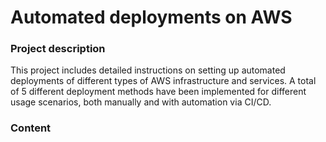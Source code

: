 # Automated deployments on AWS 
### Project description
This project includes detailed instructions on setting up automated deployments of different types of AWS infrastructure and services. A total of 5 different deployment methods have been implemented for different usage scenarios, both manually and with automation via CI/CD.

### Content
